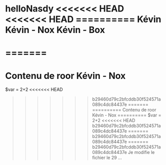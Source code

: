 helloNasdy
<<<<<<< HEAD
<<<<<<< HEAD
========== Kévin
Kévin - Nox
Kévin - Box
=======
=======
==========
Contenu de roor
Kévin - Nox
==========
$var = 2+2
<<<<<<< HEAD
>>>>>>> b29460d79c2bfcddb30f524571a089c4dc84437e
=======
==========
Contenu de roor
Kévin - Nox
==========
$var = 2+2
<<<<<<< HEAD
>>>>>>> b29460d79c2bfcddb30f524571a089c4dc84437e
=======
>>>>>>> b29460d79c2bfcddb30f524571a089c4dc84437e
=======
>>>>>>> b29460d79c2bfcddb30f524571a089c4dc84437e
Je modifie le fichier le 29 ...

